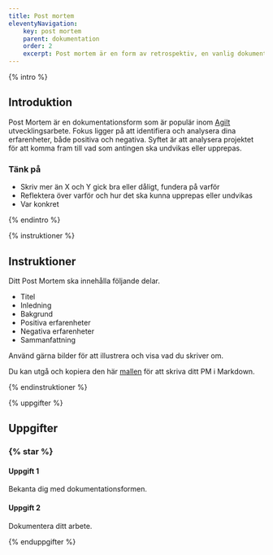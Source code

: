 ```yaml
---
title: Post mortem
eleventyNavigation:
    key: post mortem
    parent: dokumentation
    order: 2
    excerpt: Post mortem är en form av retrospektiv, en vanlig dokumentationsform inom agilt utvecklingsarbete.
---
```


{% intro %}

## Introduktion

Post Mortem är en dokumentationsform som är populär inom
[Agilt](https://sv.wikipedia.org/wiki/Agil_systemutveckling) utvecklingsarbete.
Fokus ligger på att identifiera och analysera dina erfarenheter, både positiva och
negativa. Syftet är att analysera projektet för att komma fram till vad som
antingen ska undvikas eller upprepas.

### Tänk på

-   Skriv mer än X och Y gick bra eller dåligt, fundera på varför
-   Reflektera över varför och hur det ska kunna upprepas eller undvikas
-   Var konkret

{% endintro %}

{% instruktioner %}

## Instruktioner

Ditt Post Mortem ska innehålla följande delar.

-   Titel
-   Inledning
-   Bakgrund
-   Positiva erfarenheter
-   Negativa erfarenheter
-   Sammanfattning

Använd gärna bilder för att illustrera och visa vad du skriver om.

Du kan utgå och kopiera den här
[mallen](https://gist.github.com/jensnti/c377e37ceb4138c4c29c6ab5f5f64c2f) för
att skriva ditt PM i Markdown.

{% endinstruktioner %}

{% uppgifter %}

## Uppgifter

### {% star %}

#### Uppgift 1

Bekanta dig med dokumentationsformen.

#### Uppgift 2

Dokumentera ditt arbete.

{% enduppgifter %}
